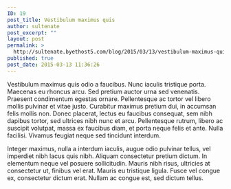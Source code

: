 ```yaml
---
ID: 19
post_title: Vestibulum maximus quis
author: sultenate
post_excerpt: ""
layout: post
permalink: >
  http://sultenate.byethost5.com/blog/2015/03/13/vestibulum-maximus-quis/
published: true
post_date: 2015-03-13 11:36:26
---
```

Vestibulum maximus quis odio a faucibus. Nunc iaculis tristique porta. Maecenas eu rhoncus arcu. Sed pretium auctor urna sed venenatis. Praesent condimentum egestas ornare. Pellentesque ac tortor vel libero mollis pulvinar et vitae justo. Curabitur maximus pretium dui, in accumsan felis mollis non. Donec placerat, lectus eu faucibus consequat, sem nibh dapibus tortor, sed ultrices nibh nunc et arcu. Pellentesque rutrum, libero ac suscipit volutpat, massa ex faucibus diam, et porta neque felis et ante. Nulla facilisi. Vivamus feugiat neque sed tincidunt interdum.

Integer maximus, nulla a interdum iaculis, augue odio pulvinar tellus, vel imperdiet nibh lacus quis nibh. Aliquam consectetur pretium dictum. In elementum neque vel posuere sollicitudin. Mauris nibh risus, ultricies at consectetur ut, finibus vel erat. Mauris eu tristique ligula. Fusce vel congue ex, consectetur dictum erat. Nullam ac congue est, sed dictum tellus.